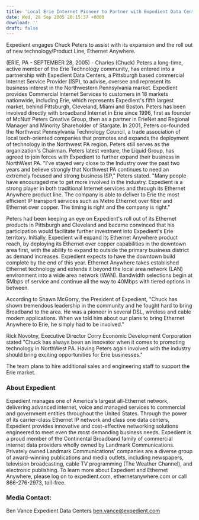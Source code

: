 ```yaml
---
title: 'Local Erie Internet Pioneer to Partner with Expedient Data Centers'
date: Wed, 28 Sep 2005 20:15:37 +0000
download: ''
draft: false
---
```


Expedient engages Chuck Peters to assist with its expansion and the roll out of new technology/Product Line, Ethernet Anywhere.

(ERIE, PA - SEPTEMBER 28, 2005) - Charles (Chuck) Peters a long-time, active member of the Erie Technology community, has entered into a partnership with Expedient Data Centers, a Pittsburgh based commercial Internet Service Provider (ISP), to advise, oversee and represent its business interest in the Northwestern Pennsylvania market. Expedient provides Commercial Internet Services to customers in 18 markets nationwide, including Erie, which represents Expedient's fifth largest market, behind Pittsburgh, Cleveland, Miami and Boston. Peters has been involved directly with broadband Internet in Erie since 1996, first as founder of McNutt Peters Creative Group, then as a partner in ErieNet and Regional Manager and Minority Shareholder of Stargate. In 2001, Peters co-founded the Northwest Pennsylvania Technology Council, a trade association of local tech-oriented companies that promotes and expands the deployment of technology in the Northwest PA region. Peters still serves as the organization's Chairman. Peters latest venture, the Liquid Group, has agreed to join forces with Expedient to further expand their business in NorthWest PA. "I've stayed very close to the Industry over the past two years and believe strongly that Northwest PA continues to need an extremely focused and strong business ISP," Peters stated. "Many people have encouraged me to get more involved in the industry. Expedient is a strong player in both traditional Internet services and through its Ethernet Anywhere product line. The company is able to deliver to Erie the most efficient IP transport services such as Metro Ethernet over fiber and Ethernet over copper. The timing is right and the company is right."

Peters had been keeping an eye on Expedient's roll out of its Ethernet products in Pittsburgh and Cleveland and became convinced that his participation would facilitate further investment into Expedient's Erie territory. Initially, Expedient will expand its Ethernet Anywhere product reach, by deploying its Ethernet over copper capabilities in the downtown area first, with the ability to expand to outside the primary business district as demand increases. Expedient expects to have the downtown build complete by the end of this year. Ethernet Anywhere takes established Ethernet technology and extends it beyond the local area network (LAN) environment into a wide area network (WAN). Bandwidth selections begin at 5Mbps of service and continue all the way to 40Mbps with tiered options in between.

According to Shawn McGorry, the President of Expedient, "Chuck has shown tremendous leadership in the community and he fought hard to bring Broadband to the area. He was a pioneer in several DSL, wireless and cable modem applications. When we told him about our plans to bring Ethernet Anywhere to Erie, he simply had to be involved."

Rick Novotny, Executive Director Corry Economic Development Corporation stated "Chuck has always been an innovator when it comes to promoting technology in NorthWest PA. Having Peters again involved with the industry should bring exciting opportunities for Erie businesses."

The team plans to hire additional sales and engineering staff to support the Erie market.

### About Expedient

Expedient manages one of America's largest all-Ethernet network, delivering advanced internet, voice and managed services to commercial and government entities throughout the United States. Through the power of its carrier-class Ethernet IP network and class one data centers, Expedient provides innovative and cost-effective networking solutions engineered to meet even the most demanding business needs. Expedient is a proud member of the Continental Broadband family of commercial internet data providers wholly owned by Landmark Communications. Privately owned Landmark Communications' companies are a diverse group of award-winning publications and media outlets, including newspapers, television broadcasting, cable TV programming (The Weather Channel), and electronic publishing. To learn more about Expedient and Ethernet Anywhere, please log on to expedient.com, ethernetanywhere.com or call 866-276-2973, toll-free.

### Media Contact:

Ben Vance Expedient Data Centers [ben.vance@expedient.com](mailto:ben.vance@expedient.com)